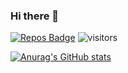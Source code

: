 ### Hi there 👋


[![Repos Badge](https://badges.pufler.dev/repos/MrSetOne)](https://badges.pufler.dev)
![visitors](https://visitor-badge.glitch.me/badge?page_id=mrsetone&left_color=gray&right_color=blue)

[![Anurag's GitHub stats](https://github-readme-stats.vercel.app/api?username=mrsetone&show_icons=true&bg_color=DEG,850B20,37000A&border_radius=20&title_color=ffffff&text_color=ffffff&icon_color=249f89&locale=es&custom_title=MrSetOne&hide=prs,issues)](https://github.com/anuraghazra/github-readme-stats)



<!--
**MrSetOne/MrSetOne** is a ✨ _special_ ✨ repository because its `README.md` (this file) appears on your GitHub profile.

Here are some ideas to get you started:

- 🔭 I’m currently working on ...
- 🌱 I’m currently learning ...
- 👯 I’m looking to collaborate on ...
- 🤔 I’m looking for help with ...
- 💬 Ask me about ...
- 📫 How to reach me: ...
- 😄 Pronouns: ...
- ⚡ Fun fact: ...
-->
